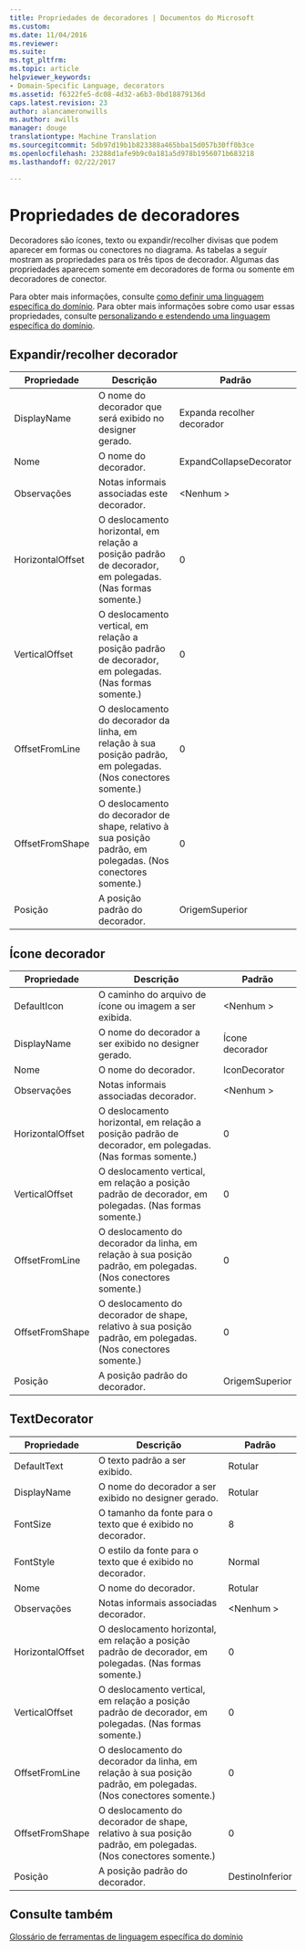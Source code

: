 ```yaml
---
title: Propriedades de decoradores | Documentos do Microsoft
ms.custom: 
ms.date: 11/04/2016
ms.reviewer: 
ms.suite: 
ms.tgt_pltfrm: 
ms.topic: article
helpviewer_keywords:
- Domain-Specific Language, decorators
ms.assetid: f6322fe5-dc08-4d32-a6b3-0bd18879136d
caps.latest.revision: 23
author: alancameronwills
ms.author: awills
manager: douge
translationtype: Machine Translation
ms.sourcegitcommit: 5db97d19b1b823388a465bba15d057b30ff0b3ce
ms.openlocfilehash: 23288d1afe9b9c0a181a5d978b1956071b683218
ms.lasthandoff: 02/22/2017

---
```

# <a name="properties-of-decorators"></a>Propriedades de decoradores
Decoradores são ícones, texto ou expandir/recolher divisas que podem aparecer em formas ou conectores no diagrama. As tabelas a seguir mostram as propriedades para os três tipos de decorador. Algumas das propriedades aparecem somente em decoradores de forma ou somente em decoradores de conector.  
  
 Para obter mais informações, consulte [como definir uma linguagem específica do domínio](../modeling/how-to-define-a-domain-specific-language.md). Para obter mais informações sobre como usar essas propriedades, consulte [personalizando e estendendo uma linguagem específica do domínio](../modeling/customizing-and-extending-a-domain-specific-language.md).  
  
## <a name="expandcollapse-decorator"></a>Expandir/recolher decorador  
  
|Propriedade|Descrição|Padrão|  
|--------------|-----------------|-------------|  
|DisplayName|O nome do decorador que será exibido no designer gerado.|Expanda recolher decorador|  
|Nome|O nome do decorador.|ExpandCollapseDecorator|  
|Observações|Notas informais associadas este decorador.|\<Nenhum >|  
|HorizontalOffset|O deslocamento horizontal, em relação a posição padrão de decorador, em polegadas. (Nas formas somente.)|0|  
|VerticalOffset|O deslocamento vertical, em relação a posição padrão de decorador, em polegadas. (Nas formas somente.)|0|  
|OffsetFromLine|O deslocamento do decorador da linha, em relação à sua posição padrão, em polegadas. (Nos conectores somente.)|0|  
|OffsetFromShape|O deslocamento do decorador de shape, relativo à sua posição padrão, em polegadas. (Nos conectores somente.)|0|  
|Posição|A posição padrão do decorador.|OrigemSuperior|  
  
## <a name="icon-decorator"></a>Ícone decorador  
  
|Propriedade|Descrição|Padrão|  
|--------------|-----------------|-------------|  
|DefaultIcon|O caminho do arquivo de ícone ou imagem a ser exibida.|\<Nenhum >|  
|DisplayName|O nome do decorador a ser exibido no designer gerado.|Ícone decorador|  
|Nome|O nome do decorador.|IconDecorator|  
|Observações|Notas informais associadas decorador.|\<Nenhum >|  
|HorizontalOffset|O deslocamento horizontal, em relação a posição padrão de decorador, em polegadas. (Nas formas somente.)|0|  
|VerticalOffset|O deslocamento vertical, em relação a posição padrão de decorador, em polegadas. (Nas formas somente.)|0|  
|OffsetFromLine|O deslocamento do decorador da linha, em relação à sua posição padrão, em polegadas. (Nos conectores somente.)|0|  
|OffsetFromShape|O deslocamento do decorador de shape, relativo à sua posição padrão, em polegadas. (Nos conectores somente.)|0|  
|Posição|A posição padrão do decorador.|OrigemSuperior|  
  
## <a name="textdecorator"></a>TextDecorator  
  
|Propriedade|Descrição|Padrão|  
|--------------|-----------------|-------------|  
|DefaultText|O texto padrão a ser exibido.|Rotular|  
|DisplayName|O nome do decorador a ser exibido no designer gerado.|Rotular|  
|FontSize|O tamanho da fonte para o texto que é exibido no decorador.|8|  
|FontStyle|O estilo da fonte para o texto que é exibido no decorador.|Normal|  
|Nome|O nome do decorador.|Rotular|  
|Observações|Notas informais associadas decorador.|\<Nenhum >|  
|HorizontalOffset|O deslocamento horizontal, em relação a posição padrão de decorador, em polegadas. (Nas formas somente.)|0|  
|VerticalOffset|O deslocamento vertical, em relação a posição padrão de decorador, em polegadas. (Nas formas somente.)|0|  
|OffsetFromLine|O deslocamento do decorador da linha, em relação à sua posição padrão, em polegadas. (Nos conectores somente.)|0|  
|OffsetFromShape|O deslocamento do decorador de shape, relativo à sua posição padrão, em polegadas. (Nos conectores somente.)|0|  
|Posição|A posição padrão do decorador.|DestinoInferior|  
  
## <a name="see-also"></a>Consulte também  
 [Glossário de ferramentas de linguagem específica do domínio](http://msdn.microsoft.com/en-us/ca5e84cb-a315-465c-be24-76aa3df276aa)
